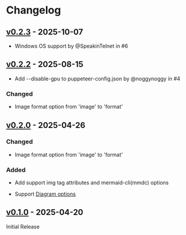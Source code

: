 # Changelog

## [v0.2.3](https://github.com/hkato/markdown-mermaid-cli/releases/tag/v0.2.3) - 2025-10-07

- Windows OS support by @SpeakinTelnet in #6

## [v0.2.2](https://github.com/hkato/markdown-mermaid-cli/releases/tag/v0.2.2) - 2025-08-15

- Add --disable-gpu to puppeteer-config.json by @noggynoggy in #4

### Changed

- Image format option from 'image' to 'format'

## [v0.2.0](https://github.com/hkato/markdown-mermaid-cli/releases/tag/v0.2.0) - 2025-04-26

### Changed

- Image format option from 'image' to 'format'

### Added

- Add support img tag attributes and mermaid-cli(mmdc) options

- Support [Diagram options](https://docs.kroki.io/kroki/setup/diagram-options/)

## [v0.1.0](https://github.com/hkato/markdown-mermaid-cli/releases/tag/v0.1.0) - 2025-04-20

Initial Release
